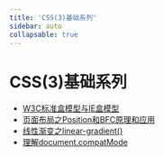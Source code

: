 ```yaml
---
title: 'CSS(3)基础系列'
sidebar: auto
collapsable: true
---
```


# CSS(3)基础系列
+ [W3C标准盒模型与IE盒模型](./css/border-box-and-content-box.md)
+ [页面布局之Position和BFC原理和应用](./css/page-layout-position-and-bfc.md)
+ [线性渐变之linear-gradient()](./css/linear-gradient.md)
+ [理解document.compatMode](./css/document-compat-mode.md)